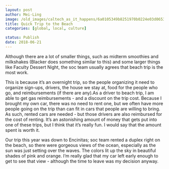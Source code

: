```yaml
---
layout: post
author: Mei-Ling
image: /old_images/caltech_as_it_happens/6a0105349b8251970b0224e03d0653200d.jpg
title: Quick Trip to the Beach
categories: [global, local, culture]

status: Publish
date: 2018-06-21
---
```



Although there are a lot of smaller things, such as midterm smoothies and milkshakes (Blacker does something similar to this) and some larger things like Faculty Dessert Night, the soc team usually agrees that beach trip is the most work.

This is because it’s an overnight trip, so the people organizing it need to organize sign-ups, drivers, the house we stay at, food for the people who go, and reimbursements (if there are any).As a driver to beach trip, I am able to get gas reimbursements - and a discount on the trip cost. Because I brought my own car, there was no need to rent one, but we often have more people going on the trip than can fit in cars that people are willing to bring. As such, rented cars are needed - but those drivers are also reimbursed for the cost of renting. It’s an astonishing amount of money that gets put into one of these trips, but I think that it’s really fun. I would say that the amount spent is worth it.

Our trip this year was down to Encinitas; soc team rented a duplex right on the beach, so there were gorgeous views of the ocean, especially as the sun was just setting over the waves. The colors lit up the sky in beautiful shades of pink and orange. I’m really glad that my car left early enough to get to see that view - although the time to leave was my decision anyway.

